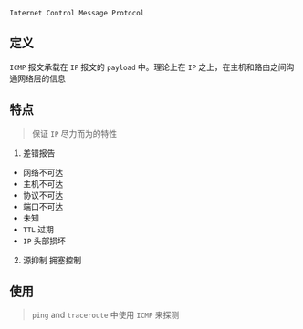`Internet Control Message Protocol`

## 定义

`ICMP` 报文承载在 `IP` 报文的 `payload` 中。理论上在 `IP` 之上，在主机和路由之间沟通网络层的信息

## 特点

> 保证 `IP` 尽力而为的特性

1. 差错报告
  - 网络不可达
  - 主机不可达
  - 协议不可达
  - 端口不可达
  - 未知
  - `TTL` 过期
  - `IP` 头部损坏

2. 源抑制 拥塞控制

## 使用

> `ping` and `traceroute` 中使用 `ICMP` 来探测
